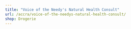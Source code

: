 ```yaml
---
title: "Voice of the Needy's Natural Health Consult"
url: /accra/voice-of-the-needys-natural-health-consult/
shop: Drogerie
---
```

